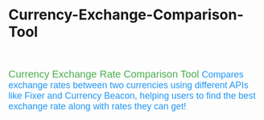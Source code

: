 # Currency-Exchange-Comparison-Tool
<br>
<p style="font-family: 'Arial Black', sans-serif; font-size: 20px; color: #4CAF50;">
    Currency Exchange Rate Comparison Tool 
    <span style="font-family: 'Verdana', sans-serif; font-size: 18px; color: #2196F3;">
        Compares exchange rates between two currencies using different APIs like Fixer and Currency Beacon, helping users to find the best exchange rate along with rates they can get!
    </span>
</p>

